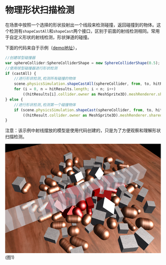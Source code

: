 # 物理形状扫描检测

在场景中按照一个选择的形状投射出一个线段来检测碰撞，返回碰撞到的物体。这个检测有`shapeCastAll`和`shapeCast`两个接口，区别于前面的射线检测相同。常用于自定义形状的射线检测，形状弹道的碰撞。

下面的代码来自于示例（[demo地址](https://layaair.ldc.layabox.com/demo2/?language=ch&category=3d&group=Physics3D&name=PhysicsWorld_RayShapeCast)），

```typescript
//创建球型碰撞器
var sphereCollider:SphereColliderShape = new SphereColliderShape(0.5);
//使用球型碰撞器进行形状检测
if (castAll) {
    //进行形状检测,检测所有碰撞的物体
    scene.physicsSimulation.shapeCastAll(sphereCollider, from, to, hitResults);
    for (i = 0, n = hitResults.length; i < n; i++)
        ((hitResults[i].collider.owner as MeshSprite3D).meshRenderer.sharedMaterial as BlinnPhongMaterial).albedoColor = new Vector4(1.0, 0.0, 0.0, 1.0);
} else {
    //进行形状检测,检测第一个碰撞物体
    if (scene.physicsSimulation.shapeCast(sphereCollider, from, to, hitResult))
        ((hitResult.collider.owner as MeshSprite3D).meshRenderer.sharedMaterial as BlinnPhongMaterial).albedoColor = new Vector4(1.0, 0.0, 0.0, 1.0);
}
```

注意：该示例中射线摆放的模型是使用代码创建的，只是为了方便观察和理解形状扫描检测。

![](img/1.png)<br>(图1)

